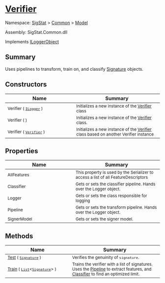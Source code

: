 # [Verifier](./Verifier.md)

Namespace: [SigStat]() > [Common](./../README.md) > [Model](./README.md)

Assembly: SigStat.Common.dll

Implements [ILoggerObject](./../ILoggerObject.md)

## Summary
Uses pipelines to transform, train on, and classify [Signature](../../SigStat/Common/Signature.md) objects.

## Constructors

| Name<div><a href="#"><img width=400></a></div> | Summary<div><a href="#"><img width=475></a></div> | 
| --- | --- | 
| <sub>Verifier ( [`ILogger`](https://docs.microsoft.com/en-us/dotnet/api/Microsoft.Extensions.Logging.ILogger) )</sub> | <sub>Initializes a new instance of the [Verifier](../../SigStat/Common/Model/Verifier.md) class</sub> | 
| <sub>Verifier (  )</sub> | <sub>Initializes a new instance of the [Verifier](../../SigStat/Common/Model/Verifier.md) class.</sub> | 
| <sub>Verifier ( [`Verifier`](./Verifier.md) )</sub> | <sub>Initializes a new instance of the [Verifier](../../SigStat/Common/Model/Verifier.md) class based on another Verifier instance</sub> | 


## Properties

| Name<div><a href="#"><img width=400></a></div> | Summary<div><a href="#"><img width=475></a></div> | 
| --- | --- | 
| <sub>AllFeatures</sub> | <sub>This property is used by the Serializer to access a list of all FeatureDescriptors</sub> | 
| <sub>Classifier</sub> | <sub>Gets or sets the classifier pipeline. Hands over the Logger object.</sub> | 
| <sub>Logger</sub> | <sub>Gets or sets the class responsible for logging</sub> | 
| <sub>Pipeline</sub> | <sub>Gets or sets the transform pipeline. Hands over the Logger object.</sub> | 
| <sub>SignerModel</sub> | <sub>Gets or sets the signer model.</sub> | 


## Methods

| Name<div><a href="#"><img width=400></a></div> | Summary<div><a href="#"><img width=475></a></div> | 
| --- | --- | 
| <sub>[Test](./Methods/Verifier--Test.md) ( [`Signature`](./../Signature.md) )</sub> | <sub>Verifies the genuinity of `signature`.</sub> | 
| <sub>[Train](./Methods/Verifier--Train.md) ( [`List`](https://docs.microsoft.com/en-us/dotnet/api/System.Collections.Generic.List-1)\<[`Signature`](./../Signature.md)> )</sub> | <sub>Trains the verifier with a list of signatures. Uses the [Pipeline](../../SigStat/Common/Model/Verifier.md) to extract features,  and [Classifier](../../SigStat/Common/Model/Verifier.md) to find an optimized limit.</sub> | 


